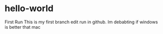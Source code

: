 # hello-world
First Run
This is my first branch edit run in github.
Im debabting if windows is better that mac
